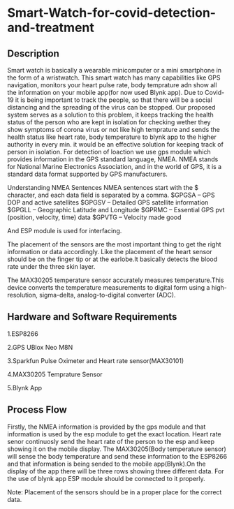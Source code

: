 # Smart-Watch-for-covid-detection-and-treatment

## Description

Smart watch is basically a wearable minicomputer or a mini smartphone in the form of a wristwatch. 
This smart watch has many capabilities like GPS navigation, monitors your heart pulse rate, body temprature adn show all the information 
on your mobile app(for now used Blynk app). 
Due to Covid-19 it is being important to track the people, so that there will be a social distancing and the spreading of the virus can be  stopped.
Our proposed system serves as a solution to this problem, it keeps tracking the health status of the person who are kept in isolation for checking wether they show symptoms of corona virus or not like high temprature and sends the health status like heart rate,  body temperature to blynk app to the higher authority in every min. 
it would be an effective solution for keeping track of person in isolation.
For detection of loaction we use gps module which provides information in the GPS standard language, NMEA. 
NMEA stands for National Marine Electronics Association, and in the world of GPS, it is a standard data format supported by GPS manufacturers.

Understanding NMEA Sentences
NMEA sentences start with the $ character, and each data field is separated by a comma.
$GPGSA – GPS DOP and active satellites
$GPGSV – Detailed GPS satellite information
$GPGLL – Geographic Latitude and Longitude
$GPRMC – Essential GPS pvt (position, velocity, time) data
$GPVTG – Velocity made good

And ESP module is used for interfacing. 

The placement of the sensors are the most important thing to get the right information or data accordingly.
Like the placement of the  heart sensor should be on the finger tip or at the earlobe.It basically detects the blood rate under the three skin layer.

The MAX30205 temperature sensor accurately measures temperature.This device converts the temperature measurements to digital form using a high-resolution, sigma-delta, analog-to-digital converter (ADC).


## Hardware and Software Requirements
  
  1.ESP8266
  
  2.GPS UBlox Neo M8N
  
  3.Sparkfun Pulse Oximeter and Heart rate sensor(MAX30101)
  
  4.MAX30205 Temprature Sensor
  
  5.Blynk App


## Process Flow

Firstly, the NMEA information is provided by the gps module and that information is used by the esp module to get the exact location.
Heart rate senor continuosly send the heart rate of the person to the esp and keep showing it on the mobile display. The MAX30205(Body temperature sensor) will sense the body temperature and send these information to the ESP8266 and that information is being sended to the mobile app(Blynk).On the display of the app there will be three rows showing three different data.
For the use of blynk app ESP module should be connected to it properly.

Note: Placement of the sensors should be in a proper place for the correct data.







